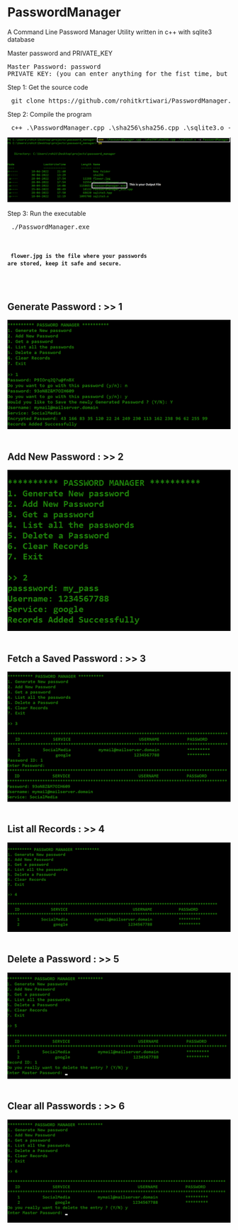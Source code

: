 # PasswordManager
A Command Line Password Manager Utility written in c++ with sqlite3 database

Master password and PRIVATE_KEY
<pre>
Master Password: password
PRIVATE_KEY: (you can enter anything for the fist time, but have to remember that, coz you have to use  the same key everytime, otherwise your password will not be decrypted.
</pre>

Step 1: Get the source code
<pre>
 git clone https://github.com/rohitkrtiwari/PasswordManager.git
</pre>

Step 2: Compile the program
<pre>
 c++ .\PasswordManager.cpp .\sha256\sha256.cpp .\sqlite3.o -o PasswordManager.exe  
</pre>

<img src="images/compile.png">

Step 3: Run the executable
<pre>
 ./PasswordManager.exe
</pre>



<br><br>
<code>
**flower.jpg is the file where your passwords are stored, keep it safe and secure.**
</code>


<br><br>

## Generate Password : >> 1
<img src="images/Generate%20and%20Add.png">
<br><br>

## Add New Password : >> 2
<img src="images/add_new.png">
<br><br>

## Fetch a Saved Password : >> 3
<img src="images/get_password.png">
<br><br>

## List all Records : >> 4
<img src="images/List%20all%20Passwords.png">
<br><br>

## Delete a Password : >> 5
<img src="images/Delete_password.png">
<br><br>

## Clear all Passwords : >> 6
<img src="images/clear_all.png">
